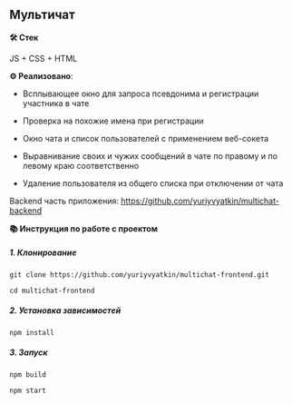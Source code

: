 ## Мультичат

**🛠️ Стек**

JS + CSS + HTML

**⚙️ Реализовано**:

  -  Всплывающее окно для запроса псевдонима и регистрации участника в чате
  
  -  Проверка на похожие имена при регистрации
  
  -  Окно чата и список пользователей с применением веб-сокета
  
  -  Выравнивание своих и чужих сообщений в чате по правому и по левому краю соответственно
  
  -  Удаление пользователя из общего списка при отключении от чата

Backend часть приложения: https://github.com/yuriyvyatkin/multichat-backend

**📚 Инструкция по работе с проектом**

##### 1. Клонирование

```
git clone https://github.com/yuriyvyatkin/multichat-frontend.git
```

```
cd multichat-frontend
```

##### 2. Установка зависимостей

```
npm install
```

##### 3. Запуск

```
npm build
```

```
npm start
```
